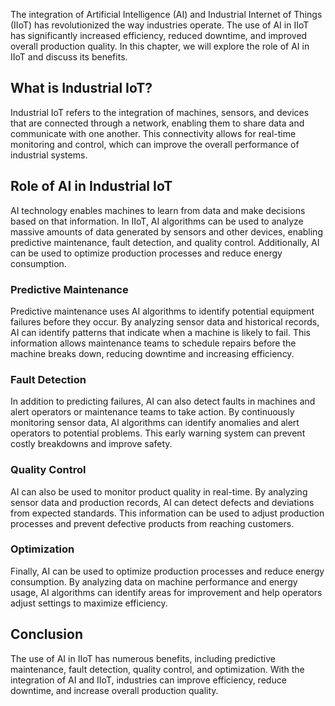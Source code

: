 
The integration of Artificial Intelligence (AI) and Industrial Internet of Things (IIoT) has revolutionized the way industries operate. The use of AI in IIoT has significantly increased efficiency, reduced downtime, and improved overall production quality. In this chapter, we will explore the role of AI in IIoT and discuss its benefits.

What is Industrial IoT?
-----------------------

Industrial IoT refers to the integration of machines, sensors, and devices that are connected through a network, enabling them to share data and communicate with one another. This connectivity allows for real-time monitoring and control, which can improve the overall performance of industrial systems.

Role of AI in Industrial IoT
----------------------------

AI technology enables machines to learn from data and make decisions based on that information. In IIoT, AI algorithms can be used to analyze massive amounts of data generated by sensors and other devices, enabling predictive maintenance, fault detection, and quality control. Additionally, AI can be used to optimize production processes and reduce energy consumption.

### Predictive Maintenance

Predictive maintenance uses AI algorithms to identify potential equipment failures before they occur. By analyzing sensor data and historical records, AI can identify patterns that indicate when a machine is likely to fail. This information allows maintenance teams to schedule repairs before the machine breaks down, reducing downtime and increasing efficiency.

### Fault Detection

In addition to predicting failures, AI can also detect faults in machines and alert operators or maintenance teams to take action. By continuously monitoring sensor data, AI algorithms can identify anomalies and alert operators to potential problems. This early warning system can prevent costly breakdowns and improve safety.

### Quality Control

AI can also be used to monitor product quality in real-time. By analyzing sensor data and production records, AI can detect defects and deviations from expected standards. This information can be used to adjust production processes and prevent defective products from reaching customers.

### Optimization

Finally, AI can be used to optimize production processes and reduce energy consumption. By analyzing data on machine performance and energy usage, AI algorithms can identify areas for improvement and help operators adjust settings to maximize efficiency.

Conclusion
----------

The use of AI in IIoT has numerous benefits, including predictive maintenance, fault detection, quality control, and optimization. With the integration of AI and IIoT, industries can improve efficiency, reduce downtime, and increase overall production quality.
